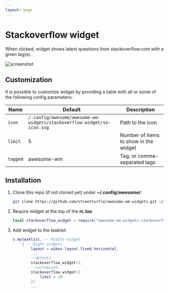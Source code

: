 ```yaml
---
layout: page
---
```

# Stackoverflow widget

When clicked, widget shows latest questions from stackoverflow.com with a given tag(s).

![screenshot](../awesome-wm-widgets/assets/img/screenshots/stackoverflow-widget/screenshot.png)

## Customization

It is possible to customize widget by providing a table with all or some of the following config parameters:

| Name | Default | Description |
|---|---|---|
| `icon`| `/.config/awesome/awesome-wm-widgets/stackoverflow-widget/so-icon.svg` | Path to the icon |
| `limit` | 5 | Number of items to show in the widget |
| `tagged` | awesome-wm | Tag, or comma-separated tags |

## Installation

1. Clone this repo (if not cloned yet) under **~/.config/awesome/**:

    ```bash
    git clone https://github.com/streetturtle/awesome-wm-widgets.git ~/.config/awesome/
    ```

1. Require widget at the top of the **rc.lua**:

    ```lua
    local stackoverflow_widget = require("awesome-wm-widgets.stackoverflow-widget.stackoverflow")
    ```

1. Add widget to the tasklist:

    ```lua
    s.mytasklist, -- Middle widget
        { -- Right widgets
            layout = wibox.layout.fixed.horizontal,
            ...
            --default
            stackoverflow_widget(),
            --customized
            stackoverflow_widget({
                limit = 10
            })
            ...
    ```
    

